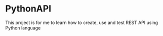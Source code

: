 # PythonAPI
This project is for me to learn how to create, use and test REST API using Python language
